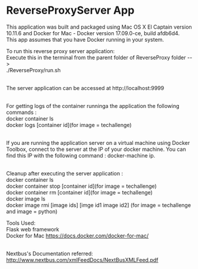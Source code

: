 # ReverseProxyServer App

This application was built and packaged using Mac OS X El Captain version 10.11.6 and Docker for Mac - Docker version 17.09.0-ce, build afdb6d4.<br />
This app assumes that you have Docker running in your system.

To run this reverse proxy server application: <br />
Execute this in the terminal from the parent folder of ReverseProxy folder --> <br />./ReverseProxy/run.sh<br /> <br />

The server application can be accessed at http://localhost:9999 <br /> <br />

For getting logs of the container runninga the application the following commands : <br />
docker container ls <br />
docker logs [container id](for image = techallenge) <br /> <br />


If you are running the application server on a virtual machine using Docker Toolbox, connect to the server at the IP of your docker machine. You can find this IP with the following command : docker-machine ip.<br /> <br />

Cleanup after executing the server application : <br />
docker container ls <br />
docker container stop [container id](for image = techallenge)<br />
docker container rm [container id](for image = techallenge) <br />
docker image ls <br />
docker image rmi [image ids] [imge id1 image id2] (for image = techallenge and image = python) <br />

Tools Used: <br />
Flask web framework <br />
Docker for Mac https://docs.docker.com/docker-for-mac/ <br /> <br />

Nextbus's Documentation referred: <br />
http://www.nextbus.com/xmlFeedDocs/NextBusXMLFeed.pdf

